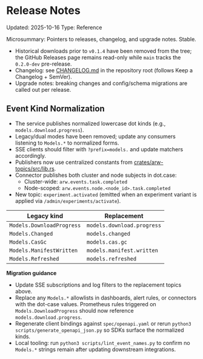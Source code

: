 # Release Notes
Updated: 2025-10-16
Type: Reference

Microsummary: Pointers to releases, changelog, and upgrade notes. Stable.

- Historical downloads prior to `v0.1.4` have been removed from the tree; the GitHub Releases page remains read-only while `main` tracks the `0.2.0-dev` pre-release.
- Changelog: see [CHANGELOG.md](https://github.com/t3hw00t/ARW/blob/main/CHANGELOG.md) in the repository root (follows Keep a Changelog + SemVer).
- Upgrade notes: breaking changes and config/schema migrations are called out per release.

## Event Kind Normalization

- The service publishes normalized lowercase dot kinds (e.g., `models.download.progress`).
- Legacy/dual modes have been removed; update any consumers listening to `Models.*` to normalized forms.
- SSE clients should filter with `?prefix=models.` and update matchers accordingly.
 - Publishers now use centralized constants from [crates/arw-topics/src/lib.rs](https://github.com/t3hw00t/ARW/blob/main/crates/arw-topics/src/lib.rs).
 - Connector publishes both cluster and node subjects in dot.case:
   - Cluster-wide: `arw.events.task.completed`
   - Node-scoped: `arw.events.node.<node_id>.task.completed`
- New topic: `experiment.activated` (emitted when an experiment variant is applied via `/admin/experiments/activate`).

| Legacy kind | Replacement |
| ----------- | ----------- |
| `Models.DownloadProgress` | `models.download.progress` |
| `Models.Changed` | `models.changed` |
| `Models.CasGc` | `models.cas.gc` |
| `Models.ManifestWritten` | `models.manifest.written` |
| `Models.Refreshed` | `models.refreshed` |

**Migration guidance**
- Update SSE subscriptions and log filters to the replacement topics above.
- Replace any `Models.*` allowlists in dashboards, alert rules, or connectors with the dot-case values. Prometheus rules triggered on `Models.DownloadProgress` should now reference `models.download.progress`.
- Regenerate client bindings against `spec/openapi.yaml` or rerun `python3 scripts/generate_openapi_json.py` so SDKs surface the normalized kinds.
- Local tooling: run `python3 scripts/lint_event_names.py` to confirm no `Models.*` strings remain after updating downstream integrations.
